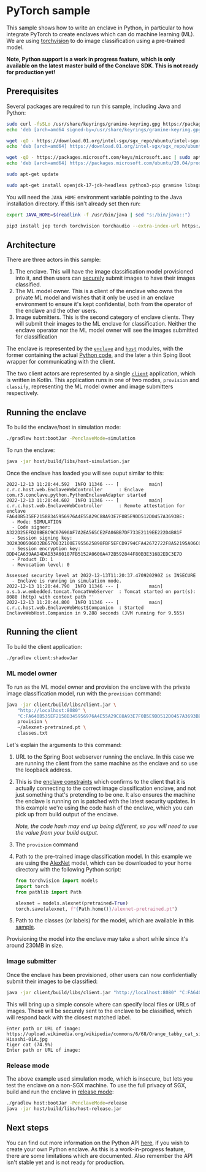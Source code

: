 # PyTorch sample

This sample shows how to write an enclave in Python, in particular to how integrate PyTorch to create enclaves which 
can do machine learning (ML). We are using [torchvision](https://pytorch.org/vision/stable/index.html) to do image 
classification using a pre-trained model.

**Note, Python support is a work in progress feature, which is only available on the latest master build of the
Conclave SDK. This is not ready for production yet!**

## Prerequisites

Several packages are required to run this sample, including Java and Python:

```bash
sudo curl -fsSLo /usr/share/keyrings/gramine-keyring.gpg https://packages.gramineproject.io/gramine-keyring.gpg
echo 'deb [arch=amd64 signed-by=/usr/share/keyrings/gramine-keyring.gpg] https://packages.gramineproject.io/ focal main' | sudo tee /etc/apt/sources.list.d/gramine.list

wget -qO - https://download.01.org/intel-sgx/sgx_repo/ubuntu/intel-sgx-deb.key | sudo apt-key add -
echo 'deb [arch=amd64] https://download.01.org/intel-sgx/sgx_repo/ubuntu focal main' | sudo tee /etc/apt/sources.list.d/intel-sgx.list

wget -qO - https://packages.microsoft.com/keys/microsoft.asc | sudo apt-key add -
echo 'deb [arch=amd64] https://packages.microsoft.com/ubuntu/20.04/prod focal main' | sudo tee /etc/apt/sources.list.d/msprod.list

sudo apt-get update
```

```bash
sudo apt-get install openjdk-17-jdk-headless python3-pip gramine libsgx-quote-ex libsgx-dcap-ql az-dcap-client
```

You will need the `JAVA_HOME` environment variable pointing to the Java installation directory. If this isn't 
already set then run:

```bash
export JAVA_HOME=$(readlink -f /usr/bin/java | sed "s:/bin/java::")
```

```bash
pip3 install jep torch torchvision torchaudio --extra-index-url https://download.pytorch.org/whl/cpu
```

## Architecture

There are three actors in this sample:

1. The enclave. This will have the image classification model provisioned into it, and then users can [securely](https://docs.conclave.net/mail.html)
   submit images to have their images classified.
2. The ML model owner. This is a client of the enclave who owns the private ML model and wishes that it only be used 
   in an enclave environment to ensure it's kept confidential, both from the operator of the enclave and the other 
   users.
3. Image submitters. This is the second category of enclave clients. They will submit their images to the ML enclave 
   for classification. Neither the enclave operator nor the ML model owner will see the images submitted for 
   classification

The enclave is represented by the [`enclave`](enclave) and [`host`](host) modules, with the former containing the 
actual [Python code](enclave/src/main/python/enclave.py), and the later a thin Sping Boot wrapper for communicating 
with the client.

The two client actors are represented by a single [`client`](client) application, which is written in Kotlin. This 
application runs in one of two modes, `provision` and `classify`, representing the ML model owner and image 
submitters respectively.

## Running the enclave

To build the enclave/host in simulation mode:

```bash
./gradlew host:bootJar -PenclaveMode=simulation
```

To run the enclave:
```bash
java -jar host/build/libs/host-simulation.jar
```

Once the enclave has loaded you will see ouput similar to this:

```
2022-12-13 11:20:44.592  INFO 11346 --- [           main] c.r.c.host.web.EnclaveWebController      : Enclave com.r3.conclave.python.PythonEnclaveAdapter started
2022-12-13 11:20:44.602  INFO 11346 --- [           main] c.r.c.host.web.EnclaveWebController      : Remote attestation for enclave FA640B535EF2158B345956976A4E55A29C88A93E7F0B5E9DD512D0457A3693BE:
  - Mode: SIMULATION
  - Code signer: A322D25EFD20BE8C9C07690AF7A2EA565CE2FA06BB7DF733E2119EE222D4B81F
  - Session signing key: 302A300506032B6570032100E7955625898FBF5EFCD9794CFA42672722F8A52195A06C65BB8AA44432DE60A7
  - Session encryption key: DDD4CA639AAD4DAD33A60187FB5152A0600A472B592844F80B3E316B2EDC3E7D
  - Product ID: 1
  - Revocation level: 0

Assessed security level at 2022-12-13T11:20:37.470920290Z is INSECURE
  - Enclave is running in simulation mode.
2022-12-13 11:20:44.790  INFO 11346 --- [           main] o.s.b.w.embedded.tomcat.TomcatWebServer  : Tomcat started on port(s): 8080 (http) with context path ''
2022-12-13 11:20:44.800  INFO 11346 --- [           main] c.r.c.host.web.EnclaveWebHost$Companion  : Started EnclaveWebHost.Companion in 9.288 seconds (JVM running for 9.555)
```

## Running the client

To build the client application:

```bash
./gradlew client:shadowJar
```

### ML model owner

To run as the ML model owner and provision the enclave with the private image classification model, run with the 
`provision` command:

```bash
java -jar client/build/libs/client.jar \
    "http://localhost:8080" \
    "C:FA640B535EF2158B345956976A4E55A29C88A93E7F0B5E9DD512D0457A3693BE SEC:INSECURE" \ 
    provision \
    ~/alexnet-pretrained.pt \
    classes.txt
```

Let's explain the arguments to this command:

1. URL to the Spring Boot webserver running the enclave. In this case we are running the client from the same 
   machine as the enclave and so use the loopback address.
2. This is the [enclave constraints](https://docs.conclave.net/constraints.html) which confirms to the client that 
   it is actually connecting to the correct image classification enclave, and not just something that's pretending to be 
   one. It also ensures the machine the enclave is running on is patched with the latest security updates. In this 
   example we're using the code hash of the enclave, which you can pick up from build output of the enclave.

   _Note, the code hash may end up being different, so you will need to use the value from your build output._
3. The `provision` command
4. Path to the pre-trained image classification model. In this example we are using the [AlexNet](https://www.wikiwand.com/en/AlexNet)
   model, which can be downloaded to your home directory with the following Python script:
   ```python
   from torchvision import models
   import torch
   from pathlib import Path
   
   alexnet = models.alexnet(pretrained=True)
   torch.save(alexnet, f"{Path.home()}/alexnet-pretrained.pt")
   ```
5. Path to the classes (or labels) for the model, which are available in this [sample](classes.txt).

Provisioning the model into the enclave may take a short while since it's around 230MB in size.

### Image submitter

Once the enclave has been provisioned, other users can now confidentially submit their images to be classified:

```bash
java -jar client/build/libs/client.jar "http://localhost:8080" "C:FA640B535EF2158B345956976A4E55A29C88A93E7F0B5E9DD512D0457A3693BE SEC:INSECURE" classify
```

This will bring up a simple console where can specify local files or URLs of images. These will be securely sent to 
the enclave to be classified, which will respond back with the closest matched label.

```
Enter path or URL of image: https://upload.wikimedia.org/wikipedia/commons/6/68/Orange_tabby_cat_sitting_on_fallen_leaves-Hisashi-01A.jpg
tiger cat (74.9%)
Enter path or URL of image:
```

### Release mode

The above example used simulation mode, which is insecure, but lets you test the enclave on a non-SGX machine. To 
use the full privacy of SGX, build and run the enclave in [release mode](https://docs.conclave.net/enclave-modes.html):

```bash
./gradlew host:bootJar -PenclaveMode=release
java -jar host/build/libs/host-release.jar
```

## Next steps

You can find out more information on the Python API [here](https://github.com/R3Conclave/conclave-core-sdk/wiki/Python-API-(beta)),
if you wish to create your own Python enclave. As this is a work-in-progress feature, there are some limitations 
which are documented. Also remember the API isn't stable yet and is not ready for production.
